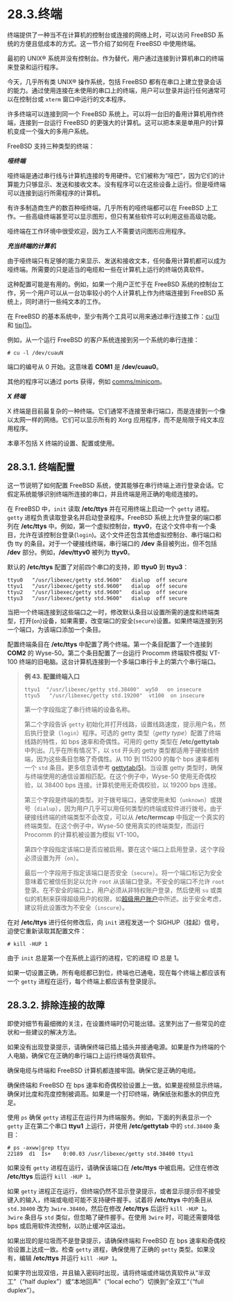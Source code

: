 # 28.3.终端

终端提供了一种当不在计算机的控制台或连接的网络上时，可以访问 FreeBSD 系统的方便且低成本的方式。这一节介绍了如何在 FreeBSD 中使用终端。

最初的 UNIX® 系统并没有控制台。作为替代，用户通过连接到计算机串口的终端来登录和运行程序。

今天，几乎所有类 UNIX® 操作系统，包括 FreeBSD 都有在串口上建立登录会话的能力。通过使用连接在未使用的串口上的终端，用户可以登录并运行任何通常可以在控制台或 `xterm` 窗口中运行的文本程序。

许多终端可以连接到同一个 FreeBSD 系统上。可以将一台旧的备用计算机用作终端，连接到一台运行 FreeBSD 的更强大的计算机。这可以把本来是单用户的计算机变成一个强大的多用户系统。

FreeBSD 支持三种类型的终端：

_**哑终端**_

哑终端是通过串行线与计算机连接的专用硬件。它们被称为“哑巴”，因为它们的计算能力只够显示、发送和接收文本。没有程序可以在这些设备上运行。但是哑终端可以连接到运行所需程序的计算机。

有许多制造商生产的数百种哑终端，几乎所有的哑终端都可以在 FreeBSD 上工作。一些高级终端甚至可以显示图形，但只有某些软件可以利用这些高级功能。

哑终端在工作环境中很受欢迎，因为工人不需要访问图形应用程序。

_**充当终端的计算机**_

由于哑终端只有足够的能力来显示、发送和接收文本，任何备用计算机都可以成为哑终端。所需要的只是适当的电缆和一些在计算机上运行的终端仿真软件。

这种配置可能是有用的。例如，如果一个用户正忙于在 FreeBSD 系统的控制台工作，另一个用户可以从一台功率较小的个人计算机上作为终端连接到 FreeBSD 系统上，同时进行一些纯文本的工作。

在 FreeBSD 的基本系统中，至少有两个工具可以用来通过串行连接工作：[cu(1)](https://www.freebsd.org/cgi/man.cgi?query=cu&sektion=1&format=html) 和 [tip(1)](https://www.freebsd.org/cgi/man.cgi?query=tip&sektion=1&format=html)。

例如，从一个运行 FreeBSD 的客户系统连接到另一个系统的串行连接：

`# cu -l /dev/cuauN`

端口的编号从 0 开始。这意味着 **COM1** 是 **/dev/cuau0**。

其他的程序可以通过 ports 获得，例如 [comms/minicom](https://cgit.freebsd.org/ports/tree/comms/minicom/pkg-descr)。

_**X 终端**_

X 终端是目前最复杂的一种终端。它们通常不连接至串行端口，而是连接到一个像以太网一样的网络。它们可以显示所有的 Xorg 应用程序，而不是局限于纯文本应用程序。

本章不包括 X 终端的设置、配置或使用。

## 28.3.1. 终端配置

这一节说明了如何配置 FreeBSD 系统，使其能够在串行终端上进行登录会话。它假定系统能够识别终端所连接的串口，并且终端是用正确的电缆连接的。

在 FreeBSD 中，`init` 读取 **/etc/ttys** 并在可用终端上启动一个 `getty` 进程。`getty` 进程负责读取登录名并启动登录程序。FreeBSD 系统上允许登录的端口都列在 **/etc/ttys** 中。例如，第一个虚拟控制台，**ttyv0**，在这个文件中有一个条目，允许在该控制台登录(`login`)。这个文件还包含其他虚拟控制台、串行端口和伪 tty 的条目。对于一个硬接线终端，串行端口的 **/dev** 条目被列出，但不包括 **/dev** 部分。例如，**/dev/ttyv0** 被列为 **ttyv0**。

默认的 **/etc/ttys** 配置了对前四个串口的支持，即 **ttyu0** 到 **ttyu3**：

```
ttyu0   "/usr/libexec/getty std.9600"   dialup  off secure
ttyu1   "/usr/libexec/getty std.9600"   dialup  off secure
ttyu2   "/usr/libexec/getty std.9600"   dialup  off secure
ttyu3   "/usr/libexec/getty std.9600"   dialup  off secure
```

当把一个终端连接到这些端口之一时，修改默认条目以设置所需的速度和终端类型，打开(`on`)设备，如果需要，改变端口的安全(`secure`)设置。如果终端连接到另一个端口，为该端口添加一个条目。

配置终端条目在 **/etc/ttys** 中配置了两个终端。第一个条目配置了一个连接到 **COM2** 的 Wyse-50。第二个条目配置了一台运行 Procomm 终端软件模拟 VT-100 终端的旧电脑。这台计算机连接到一个多端口串行卡上的第六个串行端口。

> **例 43. 配置终端入口**
>
> ```
> ttyu1  "/usr/libexec/getty std.38400"  wy50   on insecure
> ttyu5   "/usr/libexec/getty std.19200"  vt100  on insecure
> ```
>
> 第一个字段指定了串行终端的设备名称。
>
> 第二个字段告诉 `getty` 初始化并打开线路，设置线路速度，提示用户名，然后执行登录（`login`）程序。可选的 getty 类型（_getty type_）配置了终端线路的特性，如 bps 速率和奇偶性。可用的 getty 类型在 **/etc/gettytab** 中列出。几乎在所有情况下，以 `std` 开头的 getty 类型都适用于硬接线终端，因为这些条目忽略了奇偶性。从 110 到 115200 的每个 bps 速率都有一个 `std` 条目。更多信息请参考 [gettytab(5)](https://www.freebsd.org/cgi/man.cgi?query=gettytab&sektion=5&format=html)。当设置 getty 类型时，确保与终端使用的通信设置相匹配。在这个例子中，Wyse-50 使用无奇偶校验，以 38400 bps 连接。计算机使用无奇偶校验，以 19200 bps 连接。
>
> 第三个字段是终端的类型。对于拨号端口，通常使用未知（`unknown`）或拨号（`dialup`），因为用户几乎可以用任何类型的终端或软件进行拨号。由于硬接线终端的终端类型不会改变，可以从 **/etc/termcap** 中指定一个真实的终端类型。在这个例子中，Wyse-50 使用真实的终端类型，而运行 Procomm 的计算机被设置为模拟 VT-100。
>
> 第四个字段指定该端口是否应被启用。要在这个端口上启用登录，这个字段必须设置为开（`on`）。
>
> 最后一个字段用于指定该端口是否安全（`secure`）。将一个端口标记为安全意味着它被信任到足以允许 `root` 从该端口登录。不安全的端口不允许 `root` 登录。在不安全的端口上，用户必须从非特权账户登录，然后使用 `su` 或类似的机制来获得超级用户的权限，如[超级用户账户](https://docs.freebsd.org/en/books/handbook/basics/index.html#users-superuser)中所述。出于安全考虑，建议将此设置改为不安全（`inscure`）。

在对 **/etc/ttys** 进行任何修改后，向 `init` 进程发送一个 SIGHUP（挂起）信号，迫使它重新读取其配置文件：

```
# kill -HUP 1
```

由于 `init` 总是第一个在系统上运行的进程，它的进程 ID 总是 1。

如果一切设置正确，所有电缆都已到位，终端也已通电，现在每个终端上都应该有一个 `getty` 进程在运行，每个终端上都应该有登录提示。

## 28.3.2. 排除连接的故障

即使对细节有最细微的关注，在设置终端时仍可能出错。这里列出了一些常见的症状和一些建议的解决方法。

如果没有出现登录提示，请确保终端已插上插头并接通电源。如果是作为终端的个人电脑，确保它在正确的串行端口上运行终端仿真软件。

确保电缆与终端和 FreeBSD 计算机都连接牢固。确保它是正确的电缆。

确保终端和 FreeBSD 在 bps 速率和奇偶校验设置上一致。如果是视频显示终端，确保对比度和亮度控制被调高。如果是一个打印终端，确保纸张和墨水的供应充足。

使用 `ps` 确保 `getty` 进程正在运行并为终端服务。例如，下面的列表显示一个 `getty` 正在第二个串口 **ttyu1** 上运行，并使用 **/etc/gettytab** 中的 `std.38400` 条目：

```
# ps -axww|grep ttyu
22189  d1  Is+    0:00.03 /usr/libexec/getty std.38400 ttyu1
```

如果没有 `getty` 进程在运行，请确保该端口在 **/etc/ttys** 中被启用。记住在修改 **/etc/ttys** 后运行 `kill -HUP 1`。

如果 `getty` 进程正在运行，但终端仍然不显示登录提示，或者显示提示但不接受键入的输入，终端或电缆可能不支持硬件握手。试着将 **/etc/ttys** 中的条目从 `std.38400` 改为 `3wire.38400`，然后在修改 **/etc/ttys** 后运行 `kill -HUP 1`。`3wire` 条目与 `std` 类似，但忽略了硬件握手。在使用 `3wire` 时，可能还需要降低 bps 或启用软件流控制，以防止缓冲区溢出。

如果出现的是垃圾而不是登录提示，请确保终端和 FreeBSD 在 bps 速率和奇偶校验设置上达成一致。检查 `getty` 进程，确保使用了正确的 `getty` 类型。如果没有，编辑 **/etc/ttys** 并运行 `kill -HUP 1`。

如果字符出现双倍，并且输入密码时出现，请将终端或终端仿真软件从“半双工”（“half duplex”）或“本地回声”（“local echo”）切换到”全双工“（“full duplex”）。